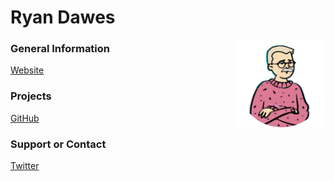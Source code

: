 # Ryan Dawes

<img src="/src/about-img-trans.png"
    style="max-height: 10em;" 
    align="right">


### General Information

[Website](https://www.dawes.cc)

### Projects

[GitHub](https://github.com/dawesry?tab=repositories)

### Support or Contact

[Twitter](https://www.twitter.com/dawesinho)
